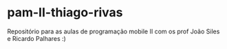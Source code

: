 # pam-II-thiago-rivas
Repositório para as aulas de programação mobile II com os prof João Siles e Ricardo Palhares :)
